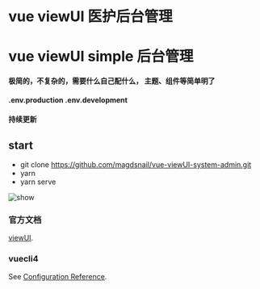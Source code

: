 # vue viewUI 医护后台管理
# vue viewUI simple 后台管理
#### 极简的，不复杂的，需要什么自己配什么， 主题、组件等简单明了
#### .env.production .env.development
#### 持续更新
## start
+ git clone https://github.com/magdsnail/vue-viewUI-system-admin.git
+ yarn
+ yarn serve

![show](https://)

### 官方文档
[viewUI](https://www.iviewui.com/).

### vuecli4
See [Configuration Reference](https://cli.vuejs.org/config/).
